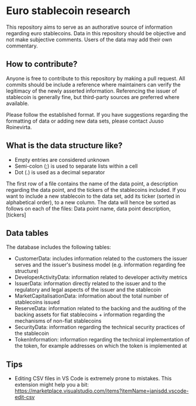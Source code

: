# Euro stablecoin research

This repository aims to serve as an authorative source of information regarding euro stablecoins. Data in this repository should be objective and not make subjective comments. Users of the data may add their own commentary.


## How to contribute?

Anyone is free to contribute to this repository by making a pull request. All commits should be include a reference where maintainers can verify the legitimacy of the newly asserted information. Referencing the issuer of stablecoin is generally fine, but third-party sources are preferred where available.

Please follow the established format. If you have suggestions regarding the formatting of data or adding new data sets, please contact Juuso Roinevirta.

## What is the data structure like?

- Empty entries are considered unknown
- Semi-colon (;) is used to separate lists within a cell
- Dot (.) is used as a decimal separator

The first row of a file contains the name of the data point, a description regarding the data point, and the tickers of the stablecoins included. If you want to include a new stablecoin to the data set, add its ticker (sorted in alphabetical order), to a new column. The data will hence be sorted as follows on each of the files: Data point name, data point description, [tickers]

## Data tables

The database includes the following tables:

- CustomerData: includes information related to the customers the issuer serves and the issuer's business model (e.g. information regarding fee structure)
- DeveloperActivityData: information related to developer activity metrics
- IssuerData: information directly related to the issuer and to the regulatory and legal aspects of the issuer and the stablecoin
- MarketCapitalisationData: information about the total number of stablecoins issued
- ReserveData: information related to the backing and the auditing of the backing assets for fiat stablecoins + information regarding the mechanisms of non-fiat stablecoins
- SecurityData: information regarding the technical security practices of the stablecoin
- TokenInformation: information regarding the technical implementation of the token, for example addresses on which the token is implemented at

## Tips

- Editing CSV files in VS Code is extremely prone to mistakes. This extension might help you a bit: https://marketplace.visualstudio.com/items?itemName=janisdd.vscode-edit-csv